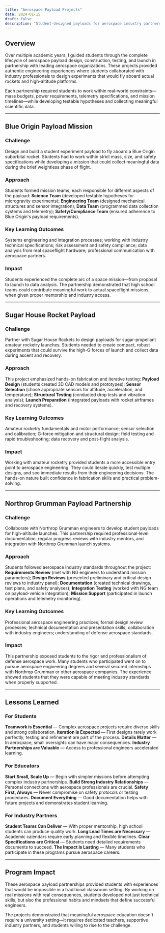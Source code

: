 ```yaml
---
title: "Aerospace Payload Projects"
date: 2024-01-15
draft: false
description: "Student-designed payloads for aerospace industry partnerships including Blue Origin, Sugar House Rockets, and Northrop Grumman."
---
```


## Overview

Over multiple academic years, I guided students through the complete lifecycle of aerospace payload design, construction, testing, and launch in partnership with leading aerospace organizations. These projects provided authentic engineering experiences where students collaborated with industry professionals to design experiments that would fly aboard actual rockets and high-altitude platforms.

Each partnership required students to work within real-world constraints—mass budgets, power requirements, telemetry specifications, and mission timelines—while developing testable hypotheses and collecting meaningful scientific data.

---

## Blue Origin Payload Mission

### Challenge
Design and build a student experiment payload to fly aboard a Blue Origin suborbital rocket. Students had to work within strict mass, size, and safety specifications while developing a mission that could collect meaningful data during the brief weightless phase of flight.

### Approach
Students formed mission teams, each responsible for different aspects of the payload: **Science Team** (developed testable hypotheses for microgravity experiments); **Engineering Team** (designed mechanical structures and sensor integration); **Data Team** (programmed data collection systems and telemetry); **Safety/Compliance Team** (ensured adherence to Blue Origin's payload requirements).

### Key Learning Outcomes
Systems engineering and integration processes; working with industry technical specifications; risk assessment and safety compliance; data analysis from real spaceflight hardware; professional communication with aerospace partners.

### Impact
Students experienced the complete arc of a space mission—from proposal to launch to data analysis. The partnership demonstrated that high school teams could contribute meaningful work to actual spaceflight missions when given proper mentorship and industry access.

---

## Sugar House Rocket Payload

### Challenge
Partner with Sugar House Rockets to design payloads for sugar-propellant amateur rocketry launches. Students needed to create compact, robust experiments that could survive the high-G forces of launch and collect data during ascent and recovery.

### Approach
This project emphasized hands-on fabrication and iterative testing: **Payload Design** (students created 3D CAD models and prototypes); **Sensor Selection** (chose appropriate sensors for altitude, acceleration, and temperature); **Structural Testing** (conducted drop tests and vibration analysis); **Launch Preparation** (integrated payloads with rocket airframes and recovery systems).

### Key Learning Outcomes
Amateur rocketry fundamentals and motor performance; sensor selection and calibration; G-force mitigation and structural design; field testing and rapid troubleshooting; data recovery and post-flight analysis.

### Impact
Working with amateur rocketry provided students a more accessible entry point to aerospace engineering. They could iterate quickly, test multiple designs, and see immediate results from their engineering decisions. The hands-on nature built confidence in fabrication skills and practical problem-solving.

---

## Northrop Grumman Payload Partnership

### Challenge
Collaborate with Northrop Grumman engineers to develop student payloads for high-altitude launches. This partnership required professional-level documentation, regular progress reviews with industry mentors, and integration with Northrop Grumman launch systems.

### Approach
Students followed aerospace industry standards throughout the project: **Requirements Review** (met with NG engineers to understand mission parameters); **Design Reviews** (presented preliminary and critical design reviews to industry panel); **Documentation** (created technical drawings, test plans, and safety analyses); **Integration Testing** (worked with NG team on payload-vehicle integration); **Mission Support** (participated in launch operations and telemetry monitoring).

### Key Learning Outcomes
Professional aerospace engineering practices; formal design review processes; technical documentation and presentation skills; collaboration with industry engineers; understanding of defense aerospace standards.

### Impact
This partnership exposed students to the rigor and professionalism of defense aerospace work. Many students who participated went on to pursue aerospace engineering degrees and several secured internships with Northrop Grumman or other aerospace companies. The experience showed students that they were capable of meeting industry standards when properly supported.

---

## Lessons Learned

### For Students
**Teamwork is Essential** — Complex aerospace projects require diverse skills and strong collaboration. **Iteration is Expected** — First designs rarely work perfectly; testing and refinement are part of the process. **Details Matter** — In aerospace, small oversights can have major consequences. **Industry Partnerships are Valuable** — Access to professional engineers accelerated learning.

### For Educators
**Start Small, Scale Up** — Begin with simpler missions before attempting complex industry partnerships. **Build Strong Industry Relationships** — Personal connections with aerospace professionals are crucial. **Safety First, Always** — Never compromise on safety protocols or testing procedures. **Document Everything** — Good documentation helps with future projects and demonstrates student learning.

### For Industry Partners
**Student Teams Can Deliver** — With proper mentorship, high school students can produce quality work. **Long Lead Times are Necessary** — Academic calendars require early planning and flexible timelines. **Clear Specifications are Critical** — Students need detailed requirements documents to succeed. **The Impact is Lasting** — Many students who participate in these programs pursue aerospace careers.

---

## Program Impact

These aerospace payload partnerships provided students with experiences that would be impossible in a traditional classroom setting. By working on real missions with real consequences, students developed not just technical skills, but also the professional habits and mindsets that define successful engineers.

The projects demonstrated that meaningful aerospace education doesn't require a university setting—it requires dedicated teachers, supportive industry partners, and students willing to rise to the challenge.
